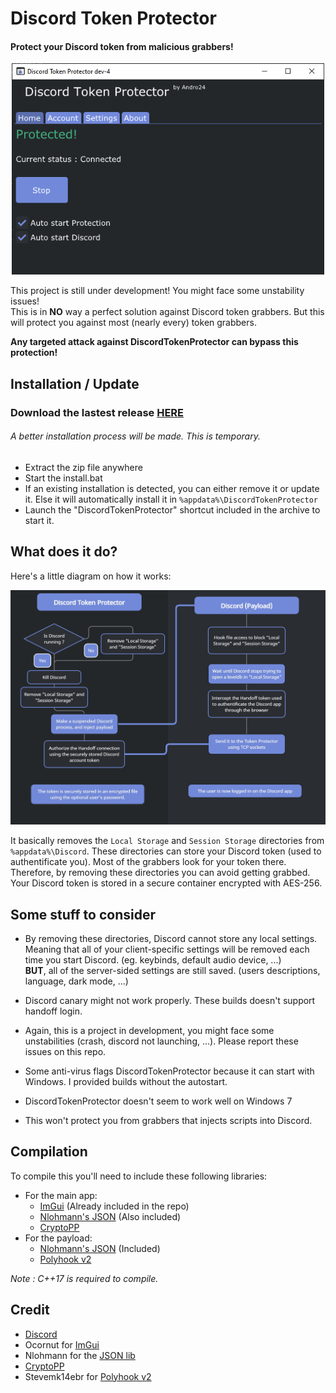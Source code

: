 # Discord Token Protector
#### Protect your Discord token from malicious grabbers!

<p align="center">
  <img width="500" src="Assets/DiscordTokenProtectorUI.png">
</p>

This project is still under development! You might face some unstability issues!\
This is in **NO** way a perfect solution against Discord token grabbers.
But this will protect you against most (nearly every) token grabbers.

**Any targeted attack against DiscordTokenProtector can bypass this protection!**

## Installation / Update

### Download the lastest release **[HERE](https://github.com/andro2157/DiscordTokenProtector/releases)**

###### A better installation process will be made. This is temporary.

* Extract the zip file anywhere
* Start the install.bat
* If an existing installation is detected, you can either remove it or update it. Else it will automatically install it in `%appdata%\DiscordTokenProtector`
* Launch the "DiscordTokenProtector" shortcut included in the archive to start it.

## What does it do?

Here's a little diagram on how it works:

<p align="center">
  <img width="800" src="Assets/how_does_it_work.jpg">
</p>

It basically removes the `Local Storage` and `Session Storage` directories from `%appdata%\Discord`.
These directories can store your Discord token (used to authentificate you).
Most of the grabbers look for your token there. Therefore, by removing these directories you can avoid getting grabbed.\
Your Discord token is stored in a secure container encrypted with AES-256.

## Some stuff to consider

* By removing these directories, Discord cannot store any local settings.
Meaning that all of your client-specific settings will be removed each time you start Discord. (eg. keybinds, default audio device, ...)\
**BUT**, all of the server-sided settings are still saved. (users descriptions, language, dark mode, ...)

* Discord canary might not work properly. These builds doesn't support handoff login.

* Again, this is a project in development, you might face some unstabilities (crash, discord not launching, ...). Please report these issues on this repo.

* Some anti-virus flags DiscordTokenProtector because it can start with Windows. I provided builds without the autostart.

* DiscordTokenProtector doesn't seem to work well on Windows 7

* This won't protect you from grabbers that injects scripts into Discord.

## Compilation

To compile this you'll need to include these following libraries:

- For the main app:
  * [ImGui](https://github.com/ocornut/imgui) (Already included in the repo)
  * [Nlohmann's JSON](https://github.com/nlohmann/json) (Also included)
  * [CryptoPP](https://www.cryptopp.com/#download)
- For the payload:
  * [Nlohmann's JSON](https://github.com/nlohmann/json) (Included)
  * [Polyhook v2](https://github.com/stevemk14ebr/PolyHook_2_0)

*Note : C++17 is required to compile.*

## Credit

* [Discord](https://discord.com/)
* Ocornut for [ImGui](https://github.com/ocornut/imgui)
* Nlohmann for the [JSON lib](https://github.com/nlohmann/json)
* [CryptoPP](https://www.cryptopp.com/)
* Stevemk14ebr for [Polyhook v2](https://github.com/stevemk14ebr/PolyHook_2_0)
